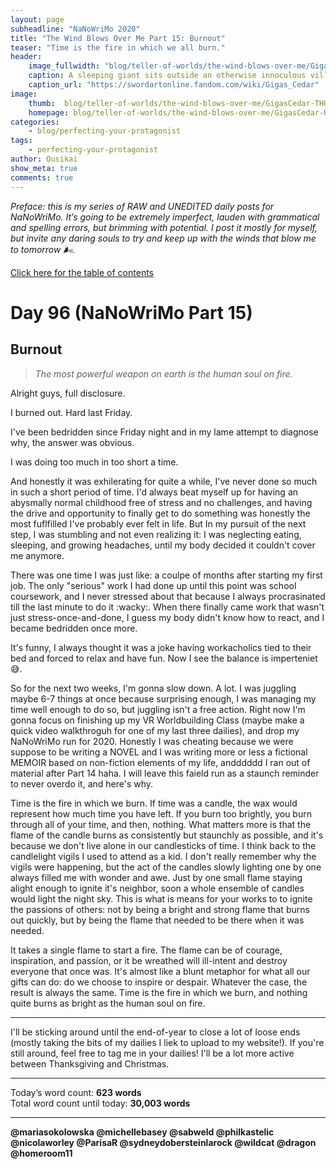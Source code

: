 ```yaml
---
layout: page
subheadline: "NaNoWriMo 2020"
title: "The Wind Blows Over Me Part 15: Burnout"
teaser: "Time is the fire in which we all burn."
header:
    image_fullwidth: "blog/teller-of-worlds/the-wind-blows-over-me/GigasCedar-HEAD.jpg"
    caption: A sleeping giant sits outside an otherwise innoculous village at the outskirts of the virtual realm...
    caption_url: "https://swordartonline.fandom.com/wiki/Gigas_Cedar"
image:
    thumb:  blog/teller-of-worlds/the-wind-blows-over-me/GigasCedar-THUMB.png
    homepage: blog/teller-of-worlds/the-wind-blows-over-me/GigasCedar-RAW.png
categories:
    - blog/perfecting-your-protagonist
tags:
    - perfecting-your-protagonist
author: Ousikai
show_meta: true
comments: true
---
```

*Preface: this is my series of RAW and UNEDITED daily posts for NaNoWriMo. It’s going to be extremely imperfect, lauden with grammatical and spelling errors, but brimming with potential. I post it mostly for myself, but invite any daring souls to try and keep up with the winds that blow me to tomorrow :wind_face:.*

[Click here for the table of contents]({{site.url}}{{site.baseurl}}/blog/perfecting-your-protagonist/the-wind-blows-over-me-table-of-contents) <br/>

# Day 96 (NaNoWriMo Part 15)     
## Burnout

> *The most powerful weapon on earth is the human soul on fire.*

Alright guys, full disclosure. 

I burned out. Hard last Friday. 

I've been bedridden since Friday night and in my lame attempt to diagnose why, the answer was obvious. 

I was doing too much in too short a time.

And honestly it was exhilerating for quite a while, I've never done so much in such a short period of time. I'd always beat myself up for having an abysmally normal childhood free of stress and no challenges, and having the drive and opportunity to finally get to do something was honestly the most fuflfilled I've probably ever felt in life. But In my pursuit of the next step, I was stumbling and not even realizing it: I was neglecting eating, sleeping, and growing headaches, until my body decided it couldn't cover me anymore.

There was one time I was just like: a coulpe of months after starting my first job. The only "serious" work I had done up until this point was school coursework, and I never stressed about that because I always procrasinated till the last minute to do it :wacky:. When there finally came work that wasn't just stress-once-and-done, I guess my body didn't know how to react, and I became bedridden once more.

It's funny, I always thought it was a joke having workacholics tied to their bed and forced to relax and have fun. Now I see the balance is imperteniet :sweat_smile:.

So for the next two weeks, I'm gonna slow down. A lot. I was juggling maybe 6-7 things at once because surprising enough, I was managing my time well enough to do so, but juggling isn't a free action. Right now I'm gonna focus on finishing up my VR Worldbuilding Class (maybe make a quick video walkthroguh for one of my last three dailies), and drop my NaNoWriMo run for 2020. Honestly I was cheating because we were suppose to be writing a NOVEL and I was writing more or less a fictional MEMOIR based on non-fiction elements of my life, andddddd I ran out of material after Part 14 haha. I will leave this faield run as a staunch reminder to never overdo it, and here's why.

Time is the fire in which we burn. If time was a candle, the wax would represent how much time you have left. If you burn too brightly, you burn through all of your time, and then, nothing. What matters more is that the flame of the candle burns as consistently but staunchly as possible, and it's because we don't live alone in our candlesticks of time. I think back to the candlelight vigils I used to attend as a kid. I don't really remember why the vigils were happening, but the act of the candles slowly lighting one by one always filled me with wonder and awe. Just by one small flame staying alight enough to ignite it's neighbor, soon a whole ensemble of candles would light the night sky. This is what is means for your works to to ignite the passions of others: not by being a bright and strong flame that burns out quickly, but by being the flame that needed to be there when it was needed. 

It takes a single flame to start a fire. The flame can be of courage, inspiration, and passion, or it be wreathed will ill-intent and destroy everyone that once was. It's almost like a blunt metaphor for what all our gifts can do: do we choose to inspire or despair. Whatever the case, the result is always the same. Time is the fire in which we burn, and nothing quite burns as bright as the human soul on fire. 

---

I'll be sticking around until the end-of-year to close a lot of loose ends (mostly taking the bits of my dailies I liek to upload to my website!). If you're still around, feel free to tag me in your dailies! I'll be a lot more active between Thanksgiving and Christmas. 

---

Today’s word count: **623 words** <br/>
Total word count until today: **30,003 words** <br/>

-----

**@mariasokolowska @michellebasey @sabweld @philkastelic @nicolaworley @ParisaR @sydneydobersteinlarock @wildcat @dragon @homeroom11**